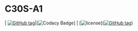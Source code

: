 # C30S-A1
| [![GitHub tag](https://img.shields.io/github/tag/expressjs/express.svg)](https://github.com/cgenyk/C30S-A1-FIXED)|[![Codacy Badge](https://api.codacy.com/project/badge/Grade/2b27365a3738479d9a75326ab87abec0)] | [![license](https://img.shields.io/github/license/mashape/apistatus.svg)]([![GitHub tag](https://img.shields.io/github/tag/expressjs/express.svg)](https://github.com/cgenyk/C30S-A1-FIXED))
